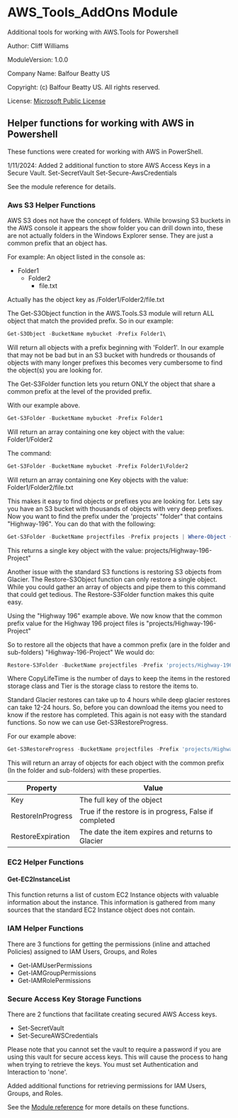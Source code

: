 # AWS_Tools_AddOns Module

Additional tools for working with AWS.Tools for Powershell

Author: Cliff Williams

ModuleVersion: 1.0.0

Company Name: Balfour Beatty US

Copyright: (c) Balfour Beatty US. All rights reserved.

License: [Microsoft Public License](https://opensource.org/licenses/MS-PL)

## Helper functions for working with AWS in Powershell

These functions were created for working with AWS in PowerShell.

1/11/2024: Added 2 additional function to store AWS Access Keys in a Secure Vault.
Set-SecretVault
Set-Secure-AwsCredentials

See the module reference for details.

### Aws S3 Helper Functions

AWS S3 does not have the concept of folders. While browsing S3 buckets in the AWS console it appears the show folder you can drill down into, these are not actually folders in the Windows Explorer sense. They are just a common prefix that an object has.

For example:
An object listed in the console as:

* Folder1
  * Folder2
    * file.txt

Actually has the object key as /Folder1/Folder2/file.txt

The Get-S3Object function in the AWS.Tools.S3 module will return ALL object that match the provided prefix. So in our example:

```powershell
Get-S3Object -BucketName mybucket -Prefix Folder1\
```

Will return all objects with a prefix beginning with 'Folder1'. In our example that may not be bad but in an S3 bucket with hundreds or thousands of objects with many longer prefixes this becomes very cumbersome to find the object(s) you are looking for.

The Get-S3Folder function lets you return ONLY the object that share a common prefix at the level of the provided prefix.

With our example above.

```powershell
Get-S3Folder -BucketName mybucket -Prefix Folder1
```

Will return an array containing one key object with the value:
Folder1/Folder2

The command:

```powershell
Get-S3Folder -BucketName mybucket -Prefix Folder1\Folder2
```

Will return an array containing one Key objects with the value:
Folder1/Folder2/file.txt

This makes it easy to find objects or prefixes you are looking for.
Lets say you have an S3 bucket with thousands of objects with very deep prefixes. Now you want to find the prefix under the 'projects' "folder" that contains "Highway-196". You can do that with the following:

```powershell
Get-S3Folder -BucketName projectfiles -Prefix projects | Where-Object {$_.Key -like "*Highway-196*"}
```

This returns a single key object with the value:
projects/Highway-196-Project"

Another issue with the standard S3 functions is restoring S3 objects from Glacier. The Restore-S3Object function can only restore a single object. While you could gather an array of objects and pipe them to this command that could get tedious. The Restore-S3Folder function makes this quite easy.

Using the "Highway 196" example above. We now know that the common prefix value for the Highway 196 project files is "projects/Highway-196-Project"

So to restore all the objects that have a common prefix (are in the folder and sub-folders) "Highway-196-Project" We would do:

```powershell
Restore-S3Folder -BucketName projectfiles -Prefix 'projects/Highway-196-Project' -CopyLifeTime 90 -Tier Standard
```

Where CopyLifeTime is the number of days to keep the items in the restored storage class and Tier is the storage class to restore the items to.

Standard Glacier restores can take up to 4 hours while deep glacier restores can take 12-24 hours. So, before you can download the items you need to know if the restore has completed. This again is not easy with the standard functions. So now we can use Get-S3RestoreProgress.

For our example above:

```powershell
Get-S3RestoreProgress -BucketName projectfiles -Prefix 'projects/Highway-196-Project' 
```

This will return an array of objects for each object with the common prefix (In the folder and sub-folders) with these properties.

|Property | Value |
| - | - |
| Key | The full key of the object |
| RestoreInProgress | True if the restore is in progress, False if completed |
| RestoreExpiration | The date the item expires and returns to Glacier |

### EC2 Helper Functions

#### Get-EC2InstanceList

This function returns a list of custom EC2 Instance objects with valuable information about the instance. This information is gathered from many sources that the standard EC2 Instance object does not contain.

### IAM Helper Functions

There are 3 functions for getting the permissions (inline and attached Policies) assigned to IAM Users, Groups, and Roles

* Get-IAMUserPermissions
* Get-IAMGroupPermissions
* Get-IAMRolePermissions

### Secure Access Key Storage Functions

There are 2 functions that facilitate creating secured AWS Access keys.

* Set-SecretVault
* Set-SecureAWSCredentials
  
Please note that you cannot set the vault to require a password if you are using this vault for secure access keys.
This will cause the process to hang when trying to retrieve the keys.
You must set Authentication and Interaction to 'none'.

Added additional functions for retrieving permissions for IAM Users, Groups, and Roles.

See the [Module reference](https://clifra-jones.github.io/AWS_Tools_AddOns/docs/reference.html) for more details on these functions.
